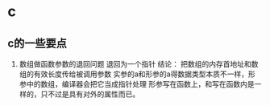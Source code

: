# c
## c的一些要点
1. 数组做函数参数的退回问题 退回为一个指针
结论： 把数组的内存首地址和数组的有效长度传给被调用参数
实参的a和形参的a得数据类型本质不一样，形参中的数组，编译器会把它当成指针处理
形参写在函数上，和写在函数内是一样的，只不过是具有对外的属性而已。
